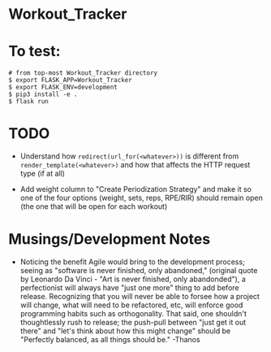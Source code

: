 # Workout\_Tracker

# To test:

```
# from top-most Workout_Tracker directory
$ export FLASK_APP=Workout_Tracker
$ export FLASK_ENV=development
$ pip3 install -e .
$ flask run

```

# TODO

* Understand how `redirect(url_for(<whatever>))` is different from
`render_template(<whatever>)` and how that affects the HTTP request type
(if at all)

* Add weight column to "Create Periodization Strategy" and make it so one of the
four options (weight, sets, reps, RPE/RIR) should remain open (the one that will
be open for each workout)

# Musings/Development Notes

* Noticing the benefit Agile would bring to the development process;
seeing as "software is never finished, only abandoned," (original quote by
Leonardo Da Vinci - "Art is never finished, only abandonded"), a perfectionist
will always have "just one more" thing to add before release. Recognizing that
you will never be able to forsee how a project will change, what will need to be
refactored, etc, will enforce good programming habits such as orthogonality. That
said, one shouldn't thoughtlessly rush to release; the push-pull between "just
get it out there" and "let's think about how this might change" should be
"Perfectly balanced, as all things should be." -Thanos

